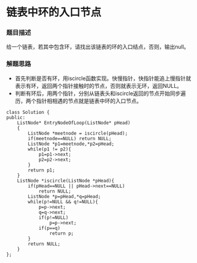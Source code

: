 ﻿# 链表中环的入口节点
### 题目描述
给一个链表，若其中包含环，请找出该链表的环的入口结点，否则，输出null。

### 解题思路
* 首先判断是否有环，用iscircle函数实现。快慢指针，快指针能追上慢指针就表示有环，返回两个指针接触时的节点，否则就表示无环，返回NULL。
* 判断有环后，用两个指针，分别从链表头和iscircle返回的节点开始同步遍历，两个指针相相遇的节点就是链表中环的入口节点。

```
class Solution {
public:
    ListNode* EntryNodeOfLoop(ListNode* pHead)
    {
        ListNode *meetnode = iscircle(pHead);
        if(meetnode==NULL) return NULL;
        ListNode *p1=meetnode,*p2=pHead;
        while(p1 != p2){
            p1=p1->next;
            p2=p2->next;
        }
        return p1;
    }
    ListNode *iscircle(ListNode *pHead){
        if(pHead==NULL || pHead->next==NULL)
            return NULL;
        ListNode *p=pHead,*q=pHead;
        while(p!=NULL && q!=NULL){
            p=p->next;
            q=q->next;
            if(p!=NULL)
                p=p->next;
            if(p==q)
                return p;
        }
        return NULL;
    }
};
```

